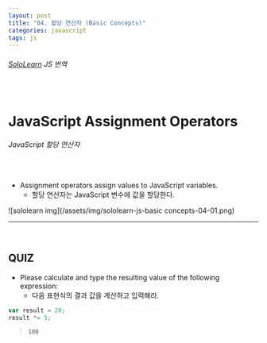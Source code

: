 ```yaml
---
layout: post
title: "04. 할당 연산자 (Basic Concepts)"
categories: javascript
tags: js
---
```


###### [SoloLearn](https://www.sololearn.com) JS 번역

<br>

# JavaScript Assignment Operators

###### JavaScript 할당 연산자

<br>

- Assignment operators assign values to JavaScript variables.
  - 할당 연산자는 JavaScript 변수에 값을 할당한다.

![sololearn img](/assets/img/sololearn-js-basic concepts-04-01.png)

------

<br>

## QUIZ

- Please calculate and type the resulting value of the following expression:
  - 다음 표현식의 결과 값을 계산하고 입력해라.

```js
var result = 20;
result *= 5;
```

> `100`

<br>